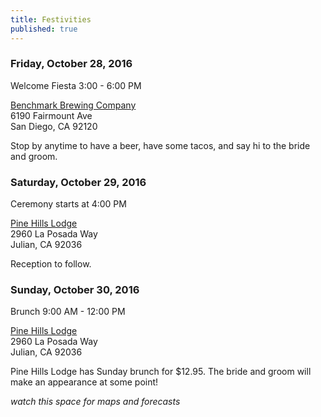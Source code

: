 ```yaml
---
title: Festivities
published: true
---
```








### Friday, October 28, 2016

Welcome Fiesta 3:00 - 6:00 PM

[Benchmark Brewing Company](http://www.benchmarkbrewing.com/Benchmark_Brewing_Company/ENTRY.html)  
6190 Fairmount Ave  
San Diego, CA 92120  

Stop by anytime to have a beer, have some tacos, and say hi to the bride and groom.

### Saturday, October 29, 2016

Ceremony starts at 4:00 PM

[Pine Hills Lodge](http://www.pinehillslodge.com/)  
2960 La Posada Way  
Julian, CA 92036

Reception to follow.

### Sunday, October 30, 2016

Brunch 9:00 AM - 12:00 PM

[Pine Hills Lodge](http://www.pinehillslodge.com/)  
2960 La Posada Way  
Julian, CA 92036

Pine Hills Lodge has Sunday brunch for $12.95. The bride and groom will make an appearance at some point!

_watch this space for maps and forecasts_
